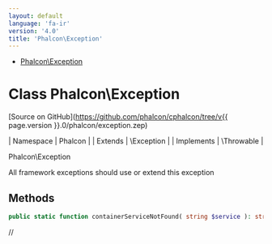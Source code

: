 ```yaml
---
layout: default
language: 'fa-ir'
version: '4.0'
title: 'Phalcon\Exception'
---
```


* [Phalcon\Exception](#exception)

<h1 id="exception">Class Phalcon\Exception</h1>

[Source on GitHub](https://github.com/phalcon/cphalcon/tree/v{{ page.version }}.0/phalcon/exception.zep)

| Namespace | Phalcon | | Extends | \Exception | | Implements | \Throwable |

Phalcon\Exception

All framework exceptions should use or extend this exception

## Methods

```php
public static function containerServiceNotFound( string $service ): string;
```

//